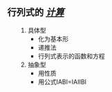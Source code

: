 <div style="float: left; width: 64%; padding: 1%;">

## 行列式的 *<u>计算</u>*

<ul>

1.  具体型
    - 化为基本形
    - 递推法
    - 行列式表示的函数和方程
2.  抽象型
    - 用性质
    - 用公式IABI=IAIIBI

</ul>
</div>
<div style="float: right; width: 26%; padding: 1%;">

</div>
<div style="clear: both;"></div>
